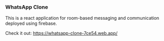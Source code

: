 ### WhatsApp Clone
This is a react application for room-based messaging and communication deployed using firebase.

Check it out: https://whatsapp-clone-7ce54.web.app/
